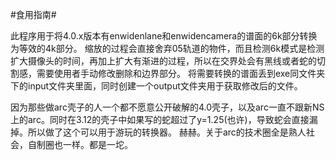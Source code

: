 #食用指南#

此程序用于将4.0.x版本有enwidenlane和enwidencamera的谱面的6k部分转换为等效的4k部分。
缩放的过程会直接舍弃05轨道的物件，而且检测6k模式是检测扩大摄像头的时间，再加上扩大有渐进的过程，所以在交界处会有黑线或者蛇的切割感，需要使用者手动修改删除和边界部分。
将需要转换的谱面丢到exe同文件夹下的input文件夹里面，同时创建一个output文件夹用于获取修改后的文件。

因为那些做arc壳子的人一个都不愿意公开破解的4.0壳子，以及arc一直不跟新NS上的arc。同时在3.12的壳子中如果写的蛇超过了y=1.25(也许)，导致蛇会直接漏掉。所以做了这个可以用于游玩的转换器。
赫赫。关于arc的技术圈全是熟人社会，自制圈也一样。都是一坨。
